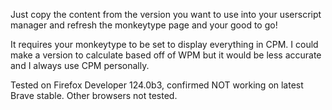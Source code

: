 Just copy the content from the version you want to use into your userscript manager and refresh the monkeytype page and your good to go!

It requires your monkeytype to be set to display everything in CPM. I could make a version to calculate based off of WPM but it would be less accurate and I always use CPM personally. 

Tested on Firefox Developer 124.0b3, confirmed NOT working on latest Brave stable. Other browsers not tested.
